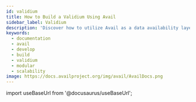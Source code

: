 ```yaml
---
id: validium
title: How to Build a Validium Using Avail
sidebar_label: Validium
description: 'Discover how to utilize Avail as a data availability layer to build a validium.'
keywords:
  - documentation
  - avail
  - develop
  - build
  - validium
  - modular
  - scalability
image: https://docs.availproject.org/img/avail/AvailDocs.png
---
```


import useBaseUrl from '@docusaurus/useBaseUrl';
